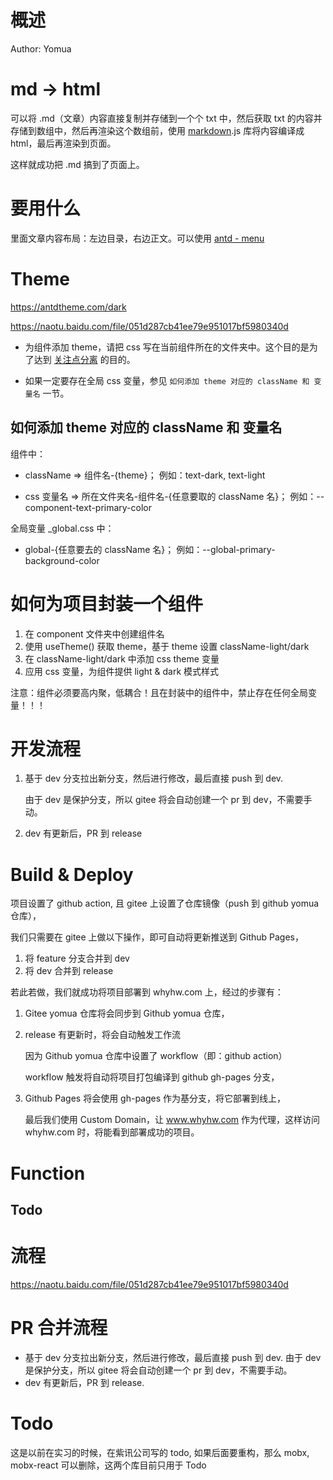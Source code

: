 # 概述

Author: Yomua

# md -> html

可以将 .md（文章）内容直接复制并存储到一个个 txt 中，然后获取 txt 的内容并存储到数组中，然后再渲染这个数组前，使用 [markdown](https://github.com/millerblack/markdown-js).js 库将内容编译成 html，最后再渲染到页面。

这样就成功把 .md 搞到了页面上。

# 要用什么

里面文章内容布局：左边目录，右边正文。可以使用 [antd - menu](https://ant.design/components/menu-cn/)

# Theme

https://antdtheme.com/dark

https://naotu.baidu.com/file/051d287cb41ee79e951017bf5980340d

-   为组件添加 theme，请把 css 写在当前组件所在的文件夹中。这个目的是为了达到 [关注点分离](https://zh.wikipedia.org/zh-hans/%E5%85%B3%E6%B3%A8%E7%82%B9%E5%88%86%E7%A6%BB) 的目的。

-   如果一定要存在全局 css 变量，参见 `如何添加 theme 对应的 className 和 变量名` 一节。

## 如何添加 theme 对应的 className 和 变量名

组件中：

-   className => 组件名-{theme}；
    例如：text-dark, text-light

-   css 变量名 => 所在文件夹名-组件名-{任意要取的 className 名}；
    例如：--component-text-primary-color

全局变量 \_global.css 中：

-   global-{任意要去的 className 名}；
    例如：--global-primary-background-color

# 如何为项目封装一个组件

1. 在 component 文件夹中创建组件名
2. 使用 useTheme() 获取 theme，基于 theme 设置 className-light/dark
3. 在 className-light/dark 中添加 css theme 变量
4. 应用 css 变量，为组件提供 light & dark 模式样式

注意：组件必须要高内聚，低耦合！且在封装中的组件中，禁止存在任何全局变量！！！

# 开发流程

1.  基于 dev 分支拉出新分支，然后进行修改，最后直接 push 到 dev.

    由于 dev 是保护分支，所以 gitee 将会自动创建一个 pr 到 dev，不需要手动。

2.  dev 有更新后，PR 到 release

# Build & Deploy

项目设置了 github action, 且 gitee 上设置了仓库镜像（push 到 github yomua 仓库），

我们只需要在 gitee 上做以下操作，即可自动将更新推送到 Github Pages，

1. 将 feature 分支合并到 dev
2. 将 dev 合并到 release

若此若做，我们就成功将项目部署到 whyhw.com 上，经过的步骤有：

1. Gitee yomua 仓库将会同步到 Github yomua 仓库，

2. release 有更新时，将会自动触发工作流

    因为 Github yomua 仓库中设置了 workflow（即：github action）

    workflow 触发将自动将项目打包编译到 github gh-pages 分支，

3. Github Pages 将会使用 gh-pages 作为基分支，将它部署到线上，

    最后我们使用 Custom Domain，让 www.whyhw.com 作为代理，这样访问 whyhw.com 时，将能看到部署成功的项目。

# Function

## Todo

# 流程

https://naotu.baidu.com/file/051d287cb41ee79e951017bf5980340d

# PR 合并流程

-   基于 dev 分支拉出新分支，然后进行修改，最后直接 push 到 dev.
    由于 dev 是保护分支，所以 gitee 将会自动创建一个 pr 到 dev，不需要手动。
-   dev 有更新后，PR 到 release.

# Todo

这是以前在实习的时候，在紫讯公司写的 todo,
如果后面要重构，那么 mobx, mobx-react 可以删除，这两个库目前只用于 Todo
